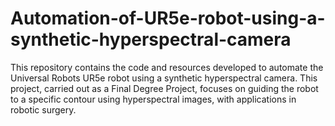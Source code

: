 # Automation-of-UR5e-robot-using-a-synthetic-hyperspectral-camera
This repository contains the code and resources developed to automate the Universal Robots UR5e robot using a synthetic hyperspectral camera. This project, carried out as a Final Degree Project, focuses on guiding the robot to a specific contour using hyperspectral images, with applications in robotic surgery.
